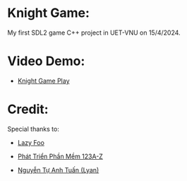 # Knight Game:

  My first SDL2 game C++ project in UET-VNU on 15/4/2024.

# Video Demo:
  - [Knight Game Play](https://www.youtube.com/watch?v=w9Rrso-n9jg)

# Credit:

  Special thanks to:

  - [Lazy Foo](https://lazyfoo.net/tutorials/SDL/)

  - [Phát Triển Phần Mềm 123A-Z](https://www.youtube.com/channel/UC8uCXZWa9KYhE1TYvu7PCdQ)

  - [Nguyễn Tự Anh Tuấn (Lyan)](https://www.youtube.com/@LyanTuTuanAnh)
